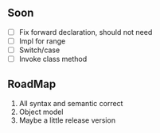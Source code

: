 ## Soon

* [ ] Fix forward declaration, should not need
* [ ] Impl for range
* [ ] Switch/case
* [ ] Invoke class method

## RoadMap

1. All syntax and semantic correct
2. Object model
3. Maybe a little release version

